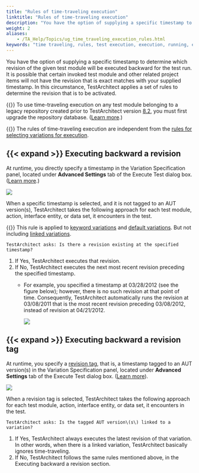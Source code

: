 ```yaml
--- 
title: "Rules of time-traveling execution"
linktitle: "Rules of time-traveling execution"
description: "You have the option of supplying a specific timestamp to determine which revision of the given test module will be executed backward for the test run. It is possible that certain invoked test module and other related project items will not have the revision that is exact matches with your supplied timestamp. In this circumstance, TestArchitect applies a set of rules to determine the revision that is to be activated."
weight: 2
aliases: 
    - /TA_Help/Topics/ug_time_traveling_execution_rules.html
keywords: "time traveling, rules, test execution, execution, running, executing"
---
```


You have the option of supplying a specific timestamp to determine which revision of the given test module will be executed backward for the test run. It is possible that certain invoked test module and other related project items will not have the revision that is exact matches with your supplied timestamp. In this circumstance, TestArchitect applies a set of rules to determine the revision that is to be activated.

{{<remember>}} To use time-traveling execution on any test module belonging to a legacy repository created prior to TestArchitect version [8.2](/user-guide/version-history/features-added-to-testarchitect-8-2/), you must first upgrade the repository database. \([Learn more](/administration-guide/repository-server-management/upgrading-the-repository-database-for-time-traveling-execution).\)

{{<note>}} The rules of time-traveling execution are independent from the [rules for selecting variations for execution](/user-guide/variations/rules-for-executing-with-variations/).

## {{< expand >}} Executing backward a revision

At runtime, you directly specify a timestamp in the Variation Specification panel, located under **Advanced Settings** tab of the Execute Test dialog box. \([Learn more](/user-guide/test-execution/time-traveling-execution/executing-retroactively-with-time-travel).\)

![](/images/TA_Help/Images/time_traveling_rules_1.png)

When a specific timestamp is selected, and it is not tagged to an AUT version\(s\), TestArchitect takes the following approach for each test module, action, interface entity, or data set, it encounters in the test.

{{<note>}} This rule is applied to [keyword variations](/user-guide/variations/creating-keyword-variations) and [default variations](/user-guide/variations/default-variations). But not including [linked variations](/user-guide/variations/creating-linked-variations/creating-a-variation).

```
TestArchitect asks: Is there a revision existing at the specified timestamp?
```

1.  If Yes, TestArchitect executes that revision.
2.  If No, TestArchitect executes the next most recent revision preceding the specified timestamp.
    -   For example, you specified a timestamp at 03/28/2012 \(see the figure below\); however, there is no such revision at that point of time. Consequently, TestArchitect automatically runs the revision at 03/08/2011 that is the most recent revision preceding 03/08/2012, instead of revision at 04/21/2012.

        ![](/images/TA_Help/Images/time_traveling_rules.png)


## {{< expand >}} Executing backward a revision tag

At runtime, you specify a [revision tag](/user-guide/projects-and-project-items/project-items/revision-control/revision-history/revision-tag), that is, a timestamp tagged to an AUT version\(s\) in the Variation Specification panel, located under **Advanced Settings** tab of the Execute Test dialog box. \([Learn more](/user-guide/test-execution/time-traveling-execution/executing-retroactively-with-time-travel)\).

![](/images/TA_Help/Images/time_traveling_rules_2.png)

When a revision tag is selected, TestArchitect takes the following approach for each test module, action, interface entity, or data set, it encounters in the test.

```
TestArchitect asks: Is the tagged AUT version\(s\) linked to a variation?
```

1.  If Yes, TestArchitect always executes the latest revision of that variation. In other words, when there is a linked variation, TestArchitect basically ignores time-traveling.
2.  If No, TestArchitect follows the same rules mentioned above, in the Executing backward a revision section.




